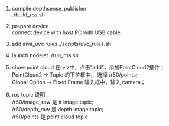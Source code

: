 1. compile depthsense_publisher    
./build_ros.sh  

2. prepare device  
connect device with host PC with USB cable.

3. add aiva_uvc rules
./scripts/uvc_rules.sh

4. launch nodelet 
./run_ros.sh  

5. show point cloud 
在rviz中，点击“add”，添加PointCloud2插件；  
PointCloud2 -> Topic 的下拉框中， 选择 /r50/points;   
Global Option -> Fixed Frame 输入框中，输入 camera；  

6. ros topic 说明  
/r50/image_raw 是 ir image topic;  
/r50/depth_raw 是 depth image topic;   
/r50/points 是 point cloud topic  

